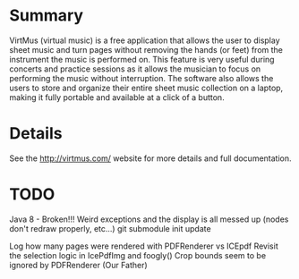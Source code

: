 
Summary
=======

VirtMus (virtual music) is a free application that allows the user to display
sheet music and turn pages without removing the hands (or feet) from the
instrument the music is performed on. This feature is very useful during
concerts and practice sessions as it allows the musician to focus on performing
the music without interruption. The software also allows the users to store and
organize their entire sheet music collection on a laptop, making it fully
portable and available at a click of a button.

Details
=======

See the http://virtmus.com/ website for more details and full documentation.

TODO
====
Java 8 - Broken!!! Weird exceptions and the display is all messed up (nodes don't redraw properly, etc...)
git submodule init
update

Log how many pages were rendered with PDFRenderer vs ICEpdf
Revisit the selection logic in IcePdfImg and foogly()
Crop bounds seem to be ignored by PDFRenderer (Our Father)
